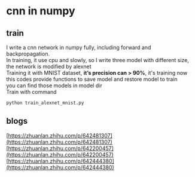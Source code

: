 # cnn in numpy 
## train
I write a cnn network in numpy fully, including forward and backpropagation.<br>
In training, it use cpu and slowly, so I write three model with different size, the network is modified by alexnet<br>
Training it with MNIST dataset, **it’s precision can > 90%**, it's training now<br>
this codes provide functions to save model and restore model to train<br>
you can find those models in model dir<br>
Train with command<br>
```
python train_alexnet_mnist.py
```
## blogs
[https://zhuanlan.zhihu.com/p/642481307](https://zhuanlan.zhihu.com/p/642481307)
[https://zhuanlan.zhihu.com/p/642200457](https://zhuanlan.zhihu.com/p/642200457)
[https://zhuanlan.zhihu.com/p/642444380](https://zhuanlan.zhihu.com/p/642444380)